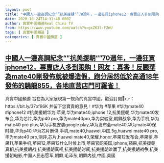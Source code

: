 ```yaml
---
layout: post
title: "中國人一邊高調紀念“”抗美援朝“”70週年，一邊狂買iphone12，專賣店人多到限购！网友：真香！反觀華為mate40剛發佈就被爆造假，跑分居然低於高通18年發佈的驍龍855，各地直营店門可羅雀！"
date: 2020-10-24T14:31:48.000Z
author: 真實中國頻道Real China TV
from: https://www.youtube.com/watch?v=gxZK3l-F2mU
tags: [ 真實中國頻道 ]
categories: [ 真實中國頻道 ]
---
```

<!--1603549908000-->
[中國人一邊高調紀念“”抗美援朝“”70週年，一邊狂買iphone12，專賣店人多到限购！网友：真香！反觀華為mate40剛發佈就被爆造假，跑分居然低於高通18年發佈的驍龍855，各地直营店門可羅雀！](https://www.youtube.com/watch?v=gxZK3l-F2mU)
------

<div>
真實中國頻道 旨在為大家展現第一視角的真實中國，歡迎訂閱💖👉：https://bit.ly/37of96K  并留下您寶貴的意見！#华为 #苹果 #华为mate40 #iphone12 #抗美援朝华为,苹果,华为mate40,iphone 12,抗美援朝,华为mate40发布会,华为芯片,华为p40 pro,华为mate40pro,华为实验室,朝鲜战争,华为手机,华为mate40 pro plus,华为手机安装google play,华为发布会mate40,华为mate40保时捷,华为p40,华为芯片断供,手机,mate40,huawei,中国,5g,huawei mate40 pro,华为mate40 pro,测评,芯片,huawei mate40,荣耀,honor,苹果12发布会,苹果爹,苹果11,苹果手机,苹果12,苹果12什么时候上市,苹果官网美国,iphone,蘋果,抗美援朝 真相,抗美援朝战,抗美援朝真相,抗美援朝时间,抗美援朝谁赢了,抗美援朝战争,抗美援朝电影,中国人民志愿军,朝鲜,毛泽东,朝鲜内战,中國,美國
</div>
